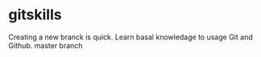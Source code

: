 # gitskills
Creating a new branck is quick.
Learn basal knowledage to usage Git and Github.
master branch